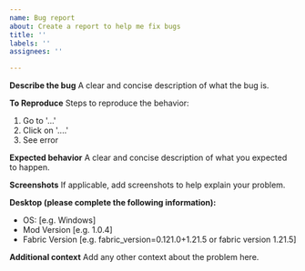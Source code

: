 ```yaml
---
name: Bug report
about: Create a report to help me fix bugs
title: ''
labels: ''
assignees: ''

---
```


**Describe the bug**
A clear and concise description of what the bug is.

**To Reproduce**
Steps to reproduce the behavior:
1. Go to '...'
2. Click on '....'
3. See error

**Expected behavior**
A clear and concise description of what you expected to happen.

**Screenshots**
If applicable, add screenshots to help explain your problem.

**Desktop (please complete the following information):**
 - OS: [e.g. Windows]
 - Mod Version [e.g. 1.0.4]
 - Fabric Version [e.g. fabric_version=0.121.0+1.21.5 or fabric version 1.21.5]

**Additional context**
Add any other context about the problem here.
